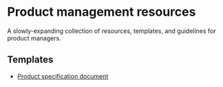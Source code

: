 # Product management resources

A slowly-expanding collection of resources, templates, and guidelines for product managers.

## Templates

* [Product specification document](https://github.com/rianvdm/pm-resources/blob/master/templates/product-plan.md) 
